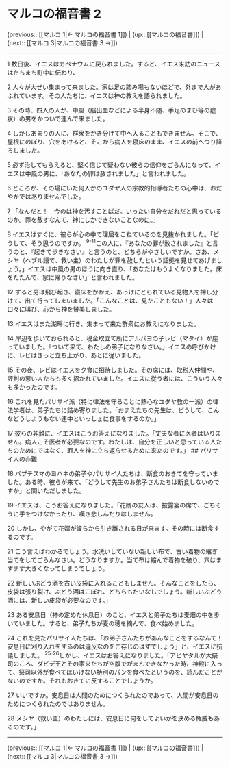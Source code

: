 # マルコの福音書 2

(previous:: [[マルコ 1|← マルコの福音書 1]]) | (up:: [[マルコの福音書]]) | (next:: [[マルコ 3|マルコの福音書 3 →]])

***


1 数日後、イエスはカペナウムに戻られました。すると、イエス来訪のニュースはたちまち町中に伝わり、 

2 人々が大ぜい集まって来ました。家は足の踏み場もないほどで、外まで人があふれています。その人たちに、イエスは神の教えを語られました。 

3 その時、四人の人が、中風（脳出血などによる半身不随、手足のまひ等の症状）の男をかついで運んで来ました。 

4 しかしあまりの人に、群衆をかき分けて中へ入ることもできません。そこで、屋根にのぼり、穴をあけると、そこから病人を寝床のまま、イエスの前へつり降ろしました。 

5 必ず治してもらえると、堅く信じて疑わない彼らの信仰をごらんになって、イエスは中風の男に、「あなたの罪は赦されました」と言われました。 

6 ところが、その場にいた何人かのユダヤ人の宗教的指導者たちの心中は、おだやかではありませんでした。 

7 「なんだと！　今のは神を汚すことばだ。いったい自分をだれだと思っているのか。罪を赦すなんて、神にしかできないことなのに。」 

8 イエスはすぐに、彼らが心の中で理屈をこねているのを見抜かれました。「どうして、そう思うのですか。 <sup class="versenum">9-11</sup>この人に、『あなたの罪が赦されました』と言うのと、『起きて歩きなさい』と言うのと、どちらがやさしいですか。さあ、メシヤ（ヘブル語で、救い主）のわたしが罪を赦したという証拠を見せてあげましょう。」イエスは中風の男のほうに向き直り、「あなたはもうよくなりました。床をたたんで、家に帰りなさい」と言われました。 

12 すると男は飛び起き、寝床をかかえ、あっけにとられている見物人を押し分けて、出て行ってしまいました。「こんなことは、見たこともない！」人々は口々に叫び、心から神を賛美しました。 

13 イエスはまた湖畔に行き、集まって来た群衆にお教えになりました。 

14 岸辺を歩いておられると、税金取立て所にアルパヨの子レビ（マタイ）が座っていました。「ついて来て、わたしの弟子になりなさい。」イエスの呼びかけに、レビはさっと立ち上がり、あとに従いました。 

15 その夜、レビはイエスを夕食に招待しました。その席には、取税人仲間や、評判の悪い人たちも多く招かれていました。イエスに従う者には、こういう人々も多かったのです。 

16 これを見たパリサイ派（特に律法を守ることに熱心なユダヤ教の一派）の律法学者は、弟子たちに詰め寄りました。「おまえたちの先生は、どうして、こんなどうしようもない連中といっしょに食事をするのか。」 

17 彼らの非難に、イエスはこうお答えになりました。「丈夫な者に医者はいりません。病人こそ医者が必要なのです。わたしは、自分を正しいと思っている人たちのためにではなく、罪人を神に立ち返らせるために来たのです。」 ## パリサイ人の非難 

18 バプテスマのヨハネの弟子やパリサイ人たちは、断食のおきてを守っていました。ある時、彼らが来て、「どうして先生のお弟子さんたちは断食しないのですか」と問いただしました。 

19 イエスは、こうお答えになりました。「花婿の友人は、披露宴の席で、ごちそうに手をつけなかったり、嘆き悲しんだりはしません。 

20 しかし、やがて花婿が彼らから引き離される日が来ます。その時には断食するのです。 

21 こう言えばわかるでしょう。水洗いしていない新しい布で、古い着物の継ぎ当てをしてごらんなさい。どうなりますか。当て布は縮んで着物を破り、穴はますます大きくなってしまうでしょう。 

22 新しいぶどう酒を古い皮袋に入れることもしません。そんなことをしたら、皮袋は張り裂け、ぶどう酒はこぼれ、どちらもだいなしでしょう。新しいぶどう酒には、新しい皮袋が必要なのです。」 

23 ある安息日（神の定めた休息日）のこと、イエスと弟子たちは麦畑の中を歩いていました。すると、弟子たちが麦の穂を摘んで、食べ始めました。 

24 これを見たパリサイ人たちは、「お弟子さんたちがあんなことをするなんて！　安息日に刈り入れをするのは違反なのをご存じのはずでしょう」と、イエスに抗議しました。 <sup class="versenum">25-26</sup>しかし、イエスはお答えになりました。「アビヤタルが大祭司のころ、ダビデ王とその家来たちが空腹でがまんできなかった時、神殿に入って、祭司以外が食べてはいけない特別のパンを食べたというのを、読んだことがないのですか。それもおきてに反することでしょうか。 

27 いいですか。安息日は人間のためにつくられたのであって、人間が安息日のためにつくられたのではありません。 

28 メシヤ（救い主）のわたしには、安息日に何をしてよいかを決める権威もあるのです。」

***

(previous:: [[マルコ 1|← マルコの福音書 1]]) | (up:: [[マルコの福音書]]) | (next:: [[マルコ 3|マルコの福音書 3 →]])
